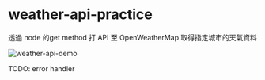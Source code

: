 # weather-api-practice
透過 node 的get method 打 API 至 OpenWeatherMap 取得指定城市的天氣資料

![weather-api-demo](https://user-images.githubusercontent.com/98375601/187681048-92e2f68d-d480-40e0-b9e6-a48a9abe8cb4.png)


TODO: error handler
